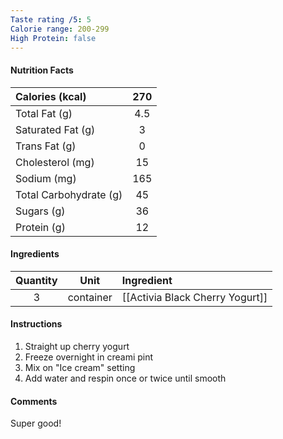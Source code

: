```yaml
---
Taste rating /5: 5
Calorie range: 200-299
High Protein: false
---
```

#### Nutrition Facts
| Calories (kcal) | 270 |
| :-- | :--: |
| Total Fat (g) | 4.5 |
| Saturated Fat (g) | 3 |
| Trans Fat (g) | 0 |
| Cholesterol (mg) | 15 |
| Sodium (mg) | 165 |
| Total Carbohydrate (g) | 45 |
| Sugars (g) | 36 |
| Protein (g) | 12 |
#### Ingredients
| Quantity | Unit | Ingredient |
| :--: | :--: | :--- |
| 3 | container | [[Activia Black Cherry Yogurt]] |
#### Instructions

1. Straight up cherry yogurt
2. Freeze overnight in creami pint
3. Mix on "Ice cream" setting
4. Add water and respin once or twice until smooth

#### Comments

Super good!